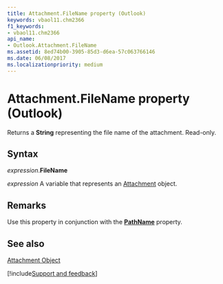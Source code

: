 ```yaml
---
title: Attachment.FileName property (Outlook)
keywords: vbaol11.chm2366
f1_keywords:
- vbaol11.chm2366
api_name:
- Outlook.Attachment.FileName
ms.assetid: 8ed74b00-3905-85d3-d6ea-57c063766146
ms.date: 06/08/2017
ms.localizationpriority: medium
---
```



# Attachment.FileName property (Outlook)

Returns a **String** representing the file name of the attachment. Read-only.


## Syntax

_expression_.**FileName**

_expression_ A variable that represents an [Attachment](Outlook.Attachment.md) object.


## Remarks

Use this property in conjunction with the **[PathName](Outlook.Attachment.PathName.md)** property.


## See also


[Attachment Object](Outlook.Attachment.md)

[!include[Support and feedback](~/includes/feedback-boilerplate.md)]
